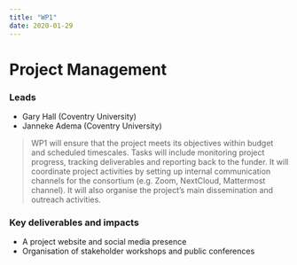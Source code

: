 ```yaml
---
title: "WP1"
date: 2020-01-29
---
```


# Project Management

### Leads

* Gary Hall (Coventry University)
* Janneke Adema (Coventry University) 

> WP1 will ensure that the project meets its objectives within budget and scheduled timescales. Tasks will include monitoring project progress, tracking deliverables and reporting back to the funder. It will coordinate project activities by setting up internal communication channels for the consortium (e.g. Zoom, NextCloud, Mattermost channel). It will also organise the project’s main dissemination and outreach activities. 

### Key deliverables and impacts 

* A project website and social media presence 
* Organisation of stakeholder workshops and public conferences
